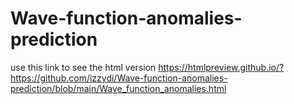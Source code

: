 # Wave-function-anomalies-prediction

use this link to see the html version
https://htmlpreview.github.io/?https://github.com/izzydi/Wave-function-anomalies-prediction/blob/main/Wave_function_anomalies.html
